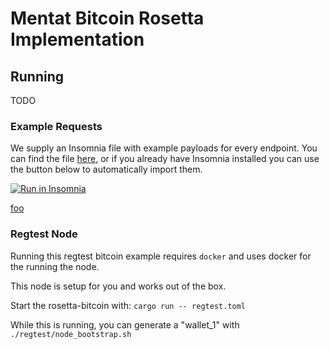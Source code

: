 # Mentat Bitcoin Rosetta Implementation

## Running

TODO

### Example Requests

We supply an Insomnia file with example payloads for every endpoint. You can find the file [here](tools/Insomnia_example_payloads.json), or if you already have Insomnia installed you can use the button below to automatically import them.

[![Run in Insomnia](https://insomnia.rest/images/run.svg)](insomnia://app/import?uri=https://github.com/monadicus/rosetta-bitcoin/blob/main/tools/Insomnia_example_payloads.json)

[foo]

[foo]: insomnia://app/import?uri=<https://github.com/monadicus/rosetta-bitcoin/blob/main/tools/Insomnia_example_payloads.json>


### Regtest Node

Running this regtest bitcoin example requires `docker` and uses docker for the running the node.

This node is setup for you and works out of the box.

Start the rosetta-bitcoin with: `cargo run -- regtest.toml`

While this is running, you can generate a "wallet_1" with `./regtest/node_bootstrap.sh`
